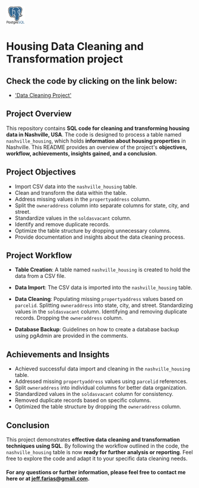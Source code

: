 <a href="https://www.postgresql.org" target="_blank" rel="noreferrer"> <img src="https://raw.githubusercontent.com/devicons/devicon/master/icons/postgresql/postgresql-original-wordmark.svg" alt="postgresql" width="50" height="50"/> </a> 
# Housing Data Cleaning and Transformation project 


## Check the code by clicking on the link below:
- ['Data Cleaning Project'](https://github.com/Kanvas33/Data-Cleaning-on-PostgreSQL/blob/main/Data%20Cleaning(nashville_housing).sql)


## Project Overview

This repository contains **SQL code for cleaning and transforming housing data in Nashville, USA**. The code is designed to process a table named `nashville_housing`, which holds **information about housing properties** in Nashville. This README provides an overview of the project's **objectives, workflow, achievements, insights gained, and a conclusion**.

## Project Objectives

- Import CSV data into the `nashville_housing` table.
- Clean and transform the data within the table.
- Address missing values in the `propertyaddress` column.
- Split the `owneraddress` column into separate columns for state, city, and street.
- Standardize values in the `soldasvacant` column.
- Identify and remove duplicate records.
- Optimize the table structure by dropping unnecessary columns.
- Provide documentation and insights about the data cleaning process.

## Project Workflow

- **Table Creation**: A table named `nashville_housing` is created to hold the data from a CSV file.

- **Data Import**: The CSV data is imported into the `nashville_housing` table.

- **Data Cleaning**:
  Populating missing `propertyaddress` values based on `parcelid`.
  Splitting `owneraddress` into state, city, and street.
  Standardizing values in the `soldasvacant` column.
  Identifying and removing duplicate records.
  Dropping the `owneraddress` column.

- **Database Backup**: Guidelines on how to create a database backup using pgAdmin are provided in the comments.

## Achievements and Insights

- Achieved successful data import and cleaning in the `nashville_housing` table.
- Addressed missing `propertyaddress` values using `parcelid` references.
- Split `owneraddress` into individual columns for better data organization.
- Standardized values in the `soldasvacant` column for consistency.
- Removed duplicate records based on specific columns.
- Optimized the table structure by dropping the `owneraddress` column.

## Conclusion

This project demonstrates **effective data cleaning and transformation techniques using SQL**. By following the workflow outlined in the code, the `nashville_housing` table is now **ready for further analysis or reporting**. Feel free to explore the code and adapt it to your specific data cleaning needs.

#### For any questions or further information, please feel free to contact me here or at jeff.farias@gmail.com.
